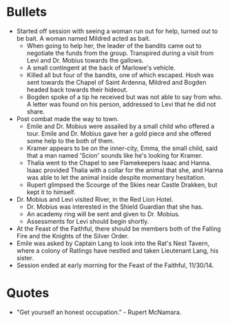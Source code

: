 
# Bullets
- Started off session with seeing a woman run out for help, turned out to be bait. A woman named Mildred acted as bait.
	- When going to help her, the leader of the bandits came out to negotiate the funds from the group. Transpired during a visit from Levi and Dr. Mobius towards the gallows.
	- A small contingent at the back of Marlowe's vehicle.
	- Killed all but four of the bandits, one of which escaped. Hosh was sent towards the Chapel of Saint Ardenna, Mildred and Bogden headed back towards their hideout.
	- Bogden spoke of a tip he received but was not able to say from who. A letter was found on his person, addressed to Levi that he did not share.
- Post combat made the way to town.
	- Emile and Dr. Mobius were assailed by a small child who offered a tour. Emile and Dr. Mobius gave her a gold piece and she offered some help to the both of them.
	- Kramer appears to be on the inner-city, Emma, the small child, said that a man named 'Scion' sounds like he's looking for Kramer.
	- Thalia went to the Chapel to see Flamekeepers Isaac and Hanna. Isaac provided Thalia with a collar for the animal that she, and Hanna was able to let the animal inside despite momentary hesitation.
	- Rupert glimpsed the Scourge of the Skies near Castle Drakken, but kept it to himself.
- Dr. Mobius and Levi visited River, in the Red Lion Hotel.
	- Dr. Mobius was interested in the Shield Guardian that she has.
	- An academy ring will be sent and given to Dr. Mobius.
	- Assessments for Levi should begin shortly.
- At the Feast of the Faithful, there should be members both of the Falling Fire and the Knights of the Silver Order. 
- Emile was asked by Captain Lang to look into the Rat's Nest Tavern, where a colony of Ratlings have nestled and taken Lieutenant Lang, his sister.
- Session ended at early morning for the Feast of the Faithful, 11/30/14.
# Quotes
- "Get yourself an honest occupation." - Rupert McNamara.